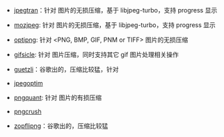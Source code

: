 * [jpegtran](https://github.com/imagemin/jpegtran-bin)：针对 <JPG> 图片的无损压缩，基于 libjpeg-turbo，支持 progress 显示
* [mozjpeg](https://github.com/imagemin/mozjpeg-bin): 针对 <JPG> 图片的无损压缩，基于 libjpeg-turbo，支持 progress 显示
* [optipng](https://github.com/imagemin/optipng-bin): 针对 <PNG, BMP, GIF, PNM or TIFF> 图片的无损压缩
* [gifsicle](https://github.com/imagemin/gifsicle-bin): 针对 <GIF> 图片压缩，同时支持其它 gif 图片处理相关操作

* [guetzli](https://github.com/imagemin/guetzli-bin)：谷歌出的，压缩比较猛，针对 <JPG>
* [jpegoptim](https://github.com/imagemin/jpegoptim-bin)
* [pngquant](https://github.com/imagemin/pngquant-bin): 针对 <PNG> 图片的有损压缩
* [pngcrush](https://github.com/imagemin/pngcrush-bin)
* [zopflipng](https://github.com/imagemin/zopflipng-bin)：谷歌出的，压缩比较猛
